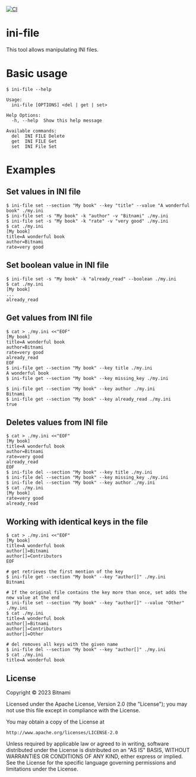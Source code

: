 [![CI](https://github.com/bitnami/ini-file/actions/workflows/main.yml/badge.svg)](https://github.com/bitnami/ini-file/actions/workflows/main.yml)

# ini-file

This tool allows manipulating INI files.

# Basic usage

```console
$ ini-file --help

Usage:
  ini-file [OPTIONS] <del | get | set>

Help Options:
  -h, --help  Show this help message

Available commands:
  del  INI FILE Delete
  get  INI FILE Get
  set  INI File Set
```

# Examples

## Set values in INI file

```console
$ ini-file set --section "My book" --key "title" --value "A wonderful book" ./my.ini
$ ini-file set -s "My book" -k "author" -v "Bitnami" ./my.ini
$ ini-file set -s "My book" -k "rate" -v "very good" ./my.ini
$ cat ./my.ini
[My book]
title=A wonderful book
author=Bitnami
rate=very good
```

## Set boolean value in INI file

```console
$ ini-file set -s "My book" -k "already_read" --boolean ./my.ini
$ cat ./my.ini
[My book]
...
already_read
```

## Get values from INI file

```console
$ cat > ./my.ini <<"EOF"
[My book]
title=A wonderful book
author=Bitnami
rate=very good
already_read
EOF
$ ini-file get --section "My book" --key title ./my.ini
A wonderful book
$ ini-file get --section "My book" --key missing_key ./my.ini

$ ini-file get --section "My book" --key author ./my.ini
Bitnami
$ ini-file get --section "My book" --key already_read ./my.ini
true
```

## Deletes values from INI file

```console
$ cat > ./my.ini <<"EOF"
[My book]
title=A wonderful book
author=Bitnami
rate=very good
already_read
EOF
$ ini-file del --section "My book" --key title ./my.ini
$ ini-file del --section "My book" --key missing_key ./my.ini
$ ini-file del --section "My book" --key author ./my.ini
$ cat ./my.ini
[My book]
rate=very good
already_read
```

## Working with identical keys in the file

```console
$ cat > ./my.ini <<"EOF"
[My book]
title=A wonderful book
author[]=Bitnami
author[]=Contributors
EOF

# get retrieves the first mention of the key
$ ini-file get --section "My book" --key "author[]" ./my.ini
Bitnami

# If the original file contains the key more than once, set adds the new value at the end
$ ini-file set --section "My book" --key "author[]" --value "Other" ./my.ini
$ cat ./my.ini
title=A wonderful book
author[]=Bitnami
author[]=Contributors
author[]=Other

# del removes all keys with the given name
$ ini-file del --section "My book" --key "author[]" ./my.ini
$ cat ./my.ini
title=A wonderful book
```

## License

Copyright &copy; 2023 Bitnami

Licensed under the Apache License, Version 2.0 (the "License"); you may not use this file except in compliance with the License.

You may obtain a copy of the License at

    http://www.apache.org/licenses/LICENSE-2.0

Unless required by applicable law or agreed to in writing, software distributed under the License is distributed on an "AS IS" BASIS, WITHOUT WARRANTIES OR CONDITIONS OF ANY KIND, either express or implied.
See the License for the specific language governing permissions and limitations under the License.
